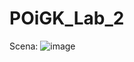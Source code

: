 # POiGK_Lab_2

Scena:
![image](https://github.com/user-attachments/assets/7d1ebfb6-f872-40b8-8676-5e59e31d0654)

